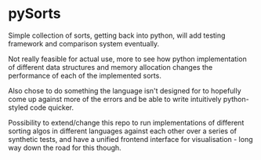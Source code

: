 # pySorts
Simple collection of sorts, getting back into python, will add testing framework and comparison system eventually. 

Not really feasible for actual use, more to see how python implementation of different data structures and memory allocation changes the performance of each of the implemented sorts. 

Also chose to do something the language isn't designed for to hopefully come up against more of the errors and be able to write intuitively python-styled code quicker. 

Possibility to extend/change this repo to run implementations of different sorting algos in different languages against each other over a series of synthetic tests, and have a unified frontend interface for visualisation - long way down the road for this though. 

